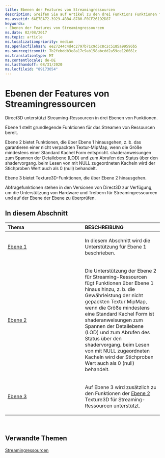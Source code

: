 ```yaml
---
title: Ebenen der Features von Streamingressourcen
description: Greifen Sie auf Artikel zu den drei Funktions Funktionen für Direct3D-Streamingressourcen zu, die zuvor als gekachelte Ressourcen bezeichnet wurden.
ms.assetid: 6AE7EA72-3929-4BB4-8780-F0CF26192D87
keywords:
- Ebenen der Features von Streamingressourcen
ms.date: 02/08/2017
ms.topic: article
ms.localizationpriority: medium
ms.openlocfilehash: ee27244c4d4c2797b71c9d5c8c2c5185a99596b5
ms.sourcegitcommit: 7b2febddb3e8a17c9ab158abcdd2a59ce126661c
ms.translationtype: MT
ms.contentlocale: de-DE
ms.lasthandoff: 08/31/2020
ms.locfileid: "89173054"
---
```

# <a name="streaming-resources-features-tiers"></a>Ebenen der Features von Streamingressourcen


Direct3D unterstützt Streaming-Ressourcen in drei Ebenen von Funktionen.

Ebene 1 stellt grundlegende Funktionen für das Streamen von Ressourcen bereit.

Ebene 2 bietet Funktionen, die über Ebene 1 hinausgehen, z. b. das garantieren einer nicht verpackten Textur-MipMap, wenn die Größe mindestens einer Standard Kachel Form entspricht. shaderanweisungen zum Spannen der Detailebene (LOD) und zum Abrufen des Status über den shadervorgang. beim Lesen von mit NULL zugeordneten Kacheln wird der Stichproben Wert auch als 0 (null) behandelt.

Ebene 3 bietet Texture3D-Funktionen, die über Ebene 2 hinausgehen.

Abfragefunktionen stehen in den Versionen von Direct3D zur Verfügung, um die Unterstützung von Hardware und Treibern für Streamingressourcen und auf der Ebene der Ebene zu überprüfen.

## <a name="span-idin-this-sectionspanin-this-section"></a><span id="in-this-section"></span>In diesem Abschnitt


<table>
<colgroup>
<col width="50%" />
<col width="50%" />
</colgroup>
<thead>
<tr class="header">
<th align="left">Thema</th>
<th align="left">BESCHREIBUNG</th>
</tr>
</thead>
<tbody>
<tr class="odd">
<td align="left"><p><a href="tier-1.md">Ebene 1</a></p></td>
<td align="left"><p>In diesem Abschnitt wird die Unterstützung für Ebene 1 beschrieben.</p></td>
</tr>
<tr class="even">
<td align="left"><p><a href="tier-2.md">Ebene 2</a></p></td>
<td align="left"><p>Die Unterstützung der Ebene 2 für Streaming-Ressourcen fügt Funktionen über Ebene 1 hinaus hinzu, z. b. die Gewährleistung der nicht gepackten Textur MipMap, wenn die Größe mindestens eine Standard Kachel Form ist shaderanweisungen zum Spannen der Detailebene (LOD) und zum Abrufen des Status über den shadervorgang. beim Lesen von mit NULL zugeordneten Kacheln wird der Stichproben Wert auch als 0 (null) behandelt.</p></td>
</tr>
<tr class="odd">
<td align="left"><p><a href="tier-3.md">Ebene 3</a></p></td>
<td align="left"><p>Auf Ebene 3 wird zusätzlich zu den Funktionen der <a href="tier-2.md">Ebene 2</a> Texture3D für Streaming-Ressourcen unterstützt.</p></td>
</tr>
</tbody>
</table>

 

## <a name="span-idrelated-topicsspanrelated-topics"></a><span id="related-topics"></span>Verwandte Themen


[Streamingressourcen](streaming-resources.md)

 

 




